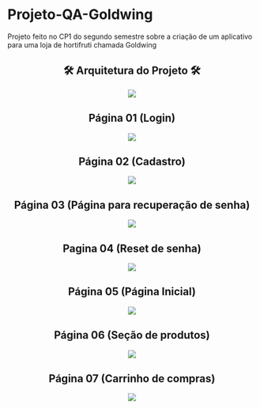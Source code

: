 # Projeto-QA-Goldwing
Projeto feito no CP1 do segundo semestre sobre a criação de um aplicativo para uma loja de hortifruti chamada Goldwing



<h2 align="center">🛠 Arquitetura do Projeto 🛠</h2>
<div align="center">
    <img height src="https://cdn.discordapp.com/attachments/653753326198063104/1138901125785997402/Mapa_Mental_com_brainstorm_escrito_a_mao_colorido.png"/>
</div>

<h2 align="center">Página 01 (Login)</h2>
<div align="center">
    <img height src="https://media.discordapp.net/attachments/946468431794954250/1138902070326476800/1.png?width=231&height=499"/>
</div>
<h2 align="center">Página 02 (Cadastro)</h2>
<div align="center">
    <img height src="https://media.discordapp.net/attachments/946468431794954250/1138902070632657006/2.png?width=231&height=499"/>
</div>
<h2 align="center">Página 03 (Página para recuperação de senha)</h2>
<div align="center">
    <img height src="https://media.discordapp.net/attachments/946468431794954250/1138902070951415839/3.png?width=231&height=499"/>
</div>
<h2 align="center">Pagina 04 (Reset de senha)</h2>
<div align="center">
    <img height src="https://media.discordapp.net/attachments/946468431794954250/1138902069202391066/4.png?width=231&height=499"/>
</div>
<h2 align="center">Página 05 (Página Inicial)</h2>
<div align="center">
    <img height src="https://media.discordapp.net/attachments/946468431794954250/1138902069739270214/6.png?width=231&height=499"/>
</div>
<h2 align="center">Página 06 (Seção de produtos)</h2>
<div align="center">
    <img height src="https://media.discordapp.net/attachments/946468431794954250/1138902069504393329/5.png?width=231&height=499"/>
</div>
<h2 align="center">Página 07 (Carrinho de compras)</h2>
<div align="center">
    <img height src="https://media.discordapp.net/attachments/946468431794954250/1138902070028669057/7.png?width=231&height=499"/>
</div>







